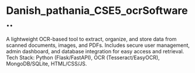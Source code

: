 # Danish_pathania_CSE5_ocrSoftware..
A lightweight OCR-based tool to extract, organize, and store data from scanned documents, images, and PDFs. Includes secure user management, admin dashboard, and database integration for easy access and retrieval.  Tech Stack: Python (Flask/FastAPI), OCR (Tesseract/EasyOCR), MongoDB/SQLite, HTML/CSS/JS.
